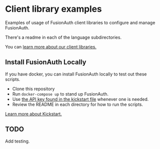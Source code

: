 # Client library examples

Examples of usage of FusionAuth client libraries to configure and manage FusionAuth. 

There's a readme in each of the language subdirectories.

You can [learn more about our client libraries.](https://fusionauth.io/docs/v1/tech/client-libraries/)

## Install FusionAuth Locally

If you have docker, you can install FusionAuth locally to test out these scripts.

* Clone this repository
* Run `docker-compose up` to stand up FusionAuth.
* Use [the API key found in the kickstart file](/kickstart/kickstart.json#L8) whenever one is needed.
* Review the README in each directory for how to run the scripts.

[Learn more about Kickstart.](https://fusionauth.io/docs/v1/tech/installation-guide/kickstart)

## TODO

Add testing.

